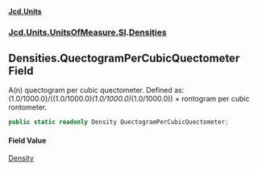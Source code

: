 #### [Jcd.Units](index.md 'index')
### [Jcd.Units.UnitsOfMeasure.SI](Jcd.Units.UnitsOfMeasure.SI.md 'Jcd.Units.UnitsOfMeasure.SI').[Densities](Densities.md 'Jcd.Units.UnitsOfMeasure.SI.Densities')

## Densities.QuectogramPerCubicQuectometer Field

A(n) quectogram per cubic quectometer. Defined as: (1.0/1000.0)/((1.0/1000.0)*(1.0/1000.0)*(1.0/1000.0)) × rontogram per cubic rontometer.

```csharp
public static readonly Density QuectogramPerCubicQuectometer;
```

#### Field Value
[Density](Density.md 'Jcd.Units.UnitTypes.Density')